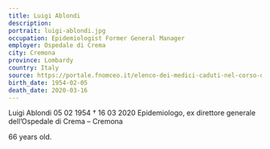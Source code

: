 ```yaml
---
title: Luigi Ablondi
description: 
portrait: luigi-ablondi.jpg
occupation: Epidemiologist Former General Manager
employer: Ospedale di Crema
city: Cremona
province: Lombardy
country: Italy 
source: https://portale.fnomceo.it/elenco-dei-medici-caduti-nel-corso-dellepidemia-di-covid-19/, https://i.dailymail.co.uk/1s/2020/03/19/20/26170544-8129499-Luigi_Ablondi_66_the_former_general_manager_of_Crema_hospital_di-a-3_1584651365187.jpg
birth_date: 1954-02-05
death_date: 2020-03-16
---
```


Luigi Ablondi 05 02 1954 † 16 03 2020
Epidemiologo, ex direttore generale dell’Ospedale di Crema – Cremona

66 years old.